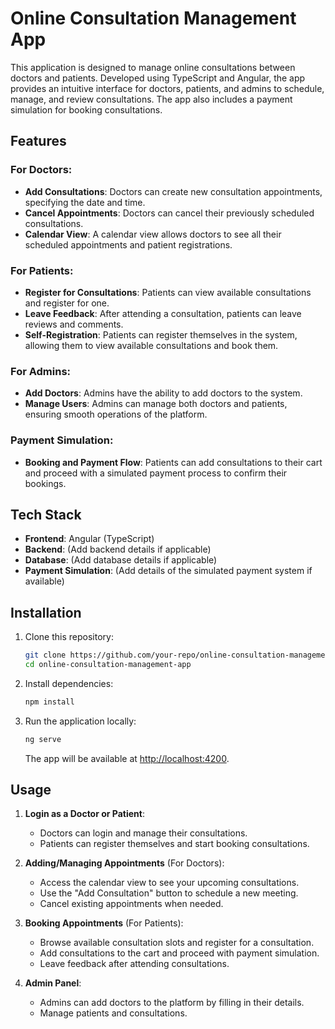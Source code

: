 # Online Consultation Management App

This application is designed to manage online consultations between doctors and patients. Developed using TypeScript and Angular, the app provides an intuitive interface for doctors, patients, and admins to schedule, manage, and review consultations. The app also includes a payment simulation for booking consultations.

## Features

### For Doctors:
- **Add Consultations**: Doctors can create new consultation appointments, specifying the date and time.
- **Cancel Appointments**: Doctors can cancel their previously scheduled consultations.
- **Calendar View**: A calendar view allows doctors to see all their scheduled appointments and patient registrations.
  
### For Patients:
- **Register for Consultations**: Patients can view available consultations and register for one.
- **Leave Feedback**: After attending a consultation, patients can leave reviews and comments.
- **Self-Registration**: Patients can register themselves in the system, allowing them to view available consultations and book them.
  
### For Admins:
- **Add Doctors**: Admins have the ability to add doctors to the system.
- **Manage Users**: Admins can manage both doctors and patients, ensuring smooth operations of the platform.
  
### Payment Simulation:
- **Booking and Payment Flow**: Patients can add consultations to their cart and proceed with a simulated payment process to confirm their bookings.

## Tech Stack
- **Frontend**: Angular (TypeScript)
- **Backend**: (Add backend details if applicable)
- **Database**: (Add database details if applicable)
- **Payment Simulation**: (Add details of the simulated payment system if available)

## Installation

1. Clone this repository:

   ```bash
   git clone https://github.com/your-repo/online-consultation-management-app.git
   cd online-consultation-management-app
   ```

2. Install dependencies:

   ```bash
   npm install
   ```

3. Run the application locally:

   ```bash
   ng serve
   ```

   The app will be available at [http://localhost:4200](http://localhost:4200).

## Usage

1. **Login as a Doctor or Patient**: 
   - Doctors can login and manage their consultations.
   - Patients can register themselves and start booking consultations.

2. **Adding/Managing Appointments** (For Doctors):
   - Access the calendar view to see your upcoming consultations.
   - Use the "Add Consultation" button to schedule a new meeting.
   - Cancel existing appointments when needed.

3. **Booking Appointments** (For Patients):
   - Browse available consultation slots and register for a consultation.
   - Add consultations to the cart and proceed with payment simulation.
   - Leave feedback after attending consultations.

4. **Admin Panel**:
   - Admins can add doctors to the platform by filling in their details.
   - Manage patients and consultations.


